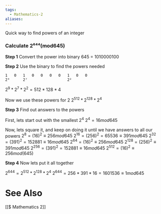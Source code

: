 ```yaml
---
tags:
  - Mathematics-2
aliases:
---
```

Quick way to find powers of an integer

### Calculate 2⁶⁴⁴(mod645)
**Step 1**
Convert the power into binary
645 = 1010000100

**Step 2**
Use the binary to find the powers needed
```
1   0   1   0   0   0   0   1   0   0
2⁹      2⁷                  2²

```

$2^9*2^7*2^2=512*128*4$

Now we use these powers for 2
$2^{512}*2^{128}*2^4$

**Step 3**
Find out answers to the powers

First, lets start out with the smallest $2^4$
$2^4=16mod645$

Now, lets square it, and keep on doing it until we have answers to all our powers
$2^{8}=(16)^2≡256mod645$
$2^{16}=(256)^2=65536≡391mod645$
$2^{32}=(391)^2=152881≡16mod645$
$2^{64}=(16)^2≡256mod645$
$2^{128}=(256)^2≡391mod645$
$2^{256}=(391)^2=152881≡16mod645$
$2^{512}=(16)^2≡256mod(645)$

**Step 4**
Now lets put it all together

$2^{644}=2^{512}*2^{128}*2^4$
$2^{644}=256*391*16=1601536≡1mod645$

# See Also
[[$ Mathematics 2]]
